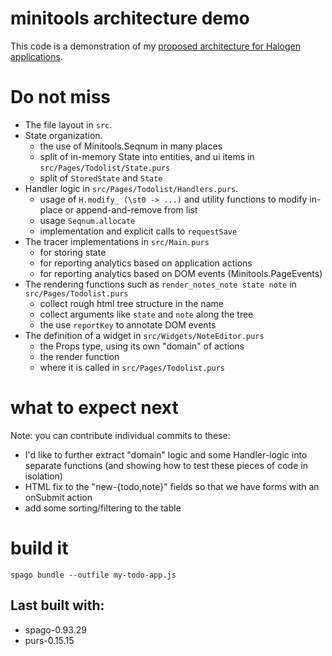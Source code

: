 # minitools architecture demo

This code is a demonstration of my [proposed architecture for Halogen applications](https://dicioccio.fr/topics/purescript-halogen-architecture.html).

# Do not miss

- The file layout in `src`.
- State organization.
  - the use of Minitools.Seqnum in many places
  - split of in-memory State into entities, and ui items in `src/Pages/Todolist/State.purs`
  - split of `StoredState` and `State`
- Handler logic in `src/Pages/Todolist/Handlers.purs`.
  - usage of `H.modify_ (\st0 -> ...)` and utility functions to modify in-place or append-and-remove from list
  - usage `Seqnum.allocate`
  - implementation and explicit calls to `requestSave`
- The tracer implementations in `src/Main.purs`
  - for storing state
  - for reporting analytics based on application actions
  - for reporting analytics based on DOM events (Minitools.PageEvents)
- The rendering functions such as `render_notes_note state note` in `src/Pages/Todolist.purs`
  - collect rough html tree structure in the name
  - collect arguments like `state` and `note` along the tree
  - the use `reportKey` to annotate DOM events
- The definition of a widget in `src/Widgets/NoteEditor.purs`
  - the Props type, using its own "domain" of actions
  - the render function
  - where it is called in `src/Pages/Todolist.purs`

# what to expect next

Note: you can contribute individual commits to these:

- I'd like to further extract "domain" logic and some Handler-logic into separate functions (and showing how to test these pieces of code in isolation)
- HTML fix to the "new-{todo,note}" fields so that we have forms with an onSubmit action
- add some sorting/filtering to the table

# build it

```console
spago bundle --outfile my-todo-app.js
```

## Last built with:

- spago-0.93.29
- purs-0.15.15
